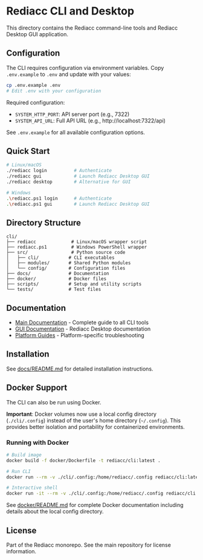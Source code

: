 # Rediacc CLI and Desktop

This directory contains the Rediacc command-line tools and Rediacc Desktop GUI application.

## Configuration

The CLI requires configuration via environment variables. Copy `.env.example` to `.env` and update with your values:

```bash
cp .env.example .env
# Edit .env with your configuration
```

Required configuration:
- `SYSTEM_HTTP_PORT`: API server port (e.g., 7322)
- `SYSTEM_API_URL`: Full API URL (e.g., http://localhost:7322/api)

See `.env.example` for all available configuration options.

## Quick Start

```bash
# Linux/macOS
./rediacc login          # Authenticate
./rediacc gui            # Launch Rediacc Desktop GUI
./rediacc desktop        # Alternative for GUI

# Windows
.\rediacc.ps1 login      # Authenticate
.\rediacc.ps1 gui        # Launch Rediacc Desktop GUI
```

## Directory Structure

```
cli/
├── rediacc             # Linux/macOS wrapper script
├── rediacc.ps1         # Windows PowerShell wrapper
├── src/                # Python source code
│   ├── cli/           # CLI executables
│   ├── modules/       # Shared Python modules
│   └── config/        # Configuration files
├── docs/              # Documentation
├── docker/            # Docker files
├── scripts/           # Setup and utility scripts
└── tests/             # Test files
```

## Documentation

- [Main Documentation](docs/README.md) - Complete guide to all CLI tools
- [GUI Documentation](docs/GUI_README.md) - Rediacc Desktop documentation
- [Platform Guides](docs/guides/) - Platform-specific troubleshooting

## Installation

See [docs/README.md](docs/README.md) for detailed installation instructions.

## Docker Support

The CLI can also be run using Docker.

**Important**: Docker volumes now use a local config directory (`./cli/.config`) instead of the user's home directory (`~/.config`). This provides better isolation and portability for containerized environments.

### Running with Docker

```bash
# Build image
docker build -f docker/Dockerfile -t rediacc/cli:latest .

# Run CLI
docker run --rm -v ./cli/.config:/home/rediacc/.config rediacc/cli:latest

# Interactive shell
docker run -it --rm -v ./cli/.config:/home/rediacc/.config rediacc/cli:latest /bin/bash
```

See [docker/README.md](docker/README.md) for complete Docker documentation including details about the local config directory.

## License

Part of the Rediacc monorepo. See the main repository for license information.